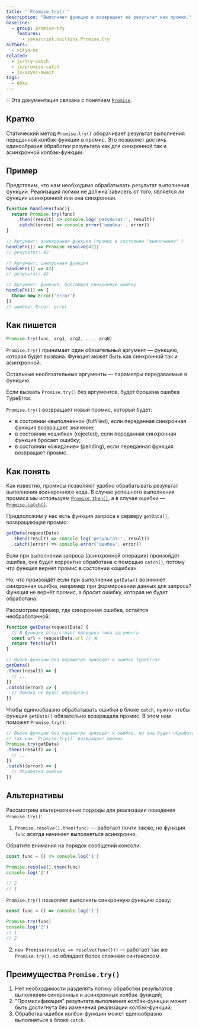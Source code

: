 ```yaml
---
title: "`Promise.try()`"
description: "Выполняет функцию и возвращает её результат как промис."
baseline:
  - group: promise-try
    features:
      - javascript.builtins.Promise.try
authors:
  - vitya-ne
related:
  - js/try-catch
  - js/promise-catch
  - js/async-await
tags:
  - doka
---
```



<aside>

💡 Эта документация связана с понятием [`Promise`](/js/promise/).

</aside>

## Кратко

Статический метод `Promise.try()` оборачивает результат выполнения переданной колбэк-функции в промис.
Это позволяет достичь единообразия обработки результата как для синхронной так и асинхронной колбэк-функции.

## Пример

Представим, что нам необходимо обрабатывать результат выполнения функции. Реализация логики не должна зависеть от того, является ли функция асинхронной или она синхронная.

```js
function handleFn(func){
  return Promise.try(func)
    .then((result) => console.log('результат:', result))
    .catch((error) => console.error('ошибка:', error))
}

// Аргумент: асинхронная функция (промис в состоянии "выполненно" )
handleFn(() => Promise.resolve(42))
// результат: 42

// Аргумент: синхронная функция
handleFn(() => 42)
// результат: 42

// Аргумент: функция, бросающая синхронную ошибку
handleFn(() => {
  throw new Error('error')
})
// ошибка: Error: error
```

## Как пишется

```js
Promise.try(func, arg1, arg2, ..., argN)
```
`Promise.try()` принимает один обязательный аргумент — функцию, которая будет вызвана. Функция может быть как синхронной так и асинхронной.

Остальные необязательные аргументы — параметры передаваемые в функцию.

Если вызвать `Promise.try()` без аргументов, будет брошена ошибка TypeError.

`Promise.try()` возвращает новый промис, который будет:
- в состоянии «выполненно» (fulfilled), если переданная синхронная функция возвращает значение;
- в состоянии «ошибка» (rejected), если переданная синхронная функция бросает ошибку;
- в состоянии «ожидание» (pending), если переданная функция возвращает промис.

## Как понять

Как известно, промисы позволяют удобно обрабатывать результат выполнения асинхронного кода. В случае успешного выполнения промиса мы используем [`Promise.then()`](/js/promise-then/), а в случае ошибки — [`Promise.catch()`](/js/promise-catch/).

Предположим у нас есть функция запроса к серверу `getData()`, возвращающая промис:

```js
getData(requestData)
  .then((result) => console.log('результат:', result))
  .catch((error) => console.error('ошибка', error))
```
Если при выполнении запроса (асинхронной операции) произойдёт ошибка, она будет корректно обработана c помощью `catch()`, потому что функция вернёт промис в состоянии «ошибка».

Но, что произойдёт если при выполнении `getData()` возникнет синхронная ошибка, например при формировании данных для запроса? Функция не вернёт промис, а бросит ошибку, которая не будет обработана.

Рассмотрим пример, где синхронная ошибка, остаётся необработанной:

```js
function getData(requestData) {
  // В функции отсутствует проверка типа аргумента
  const url = requestData.url // ❌
  return fetch(url)
}

// Вызов функции без параметра приведёт к ошибке TypeError.
getData()
.then((result) => {
  // ...
})
.catch((error) => {
  // Ошибка не будет обработана
})
```

Чтобы единообразно обрабатывать ошибки в блоке `catch`, нужно чтобы функция `getData()` обязательно возвращала промис.
В этом нам поможет `Promise.try()`:

```js
// Вызов функции без параметра приведёт к ошибке, но она будет обработана,
// так как `Promise.try()` возвращает промис
Promise.try(getData)
.then((result) => {
  // ...
})
.catch((error) => {
  // Обработка ошибки
})
```


## Альтернативы

Рассмотрим альтернативные подходы для реализации поведения `Promise.try()`:

1. `Promise.resolve().then(func)` — работает почти также, но функция `func` всегда начинает выполняться асинхронно.

Обратите внимания на порядок сообщений консоли:
```js
const func = () => console.log('1')

Promise.resolve().then(func)
console.log('2')

// 2
// 1
```

`Promise.try()` позволяет выполнять синхронную функцию сразу:
```js
const func = () => console.log('1')

Promise.try(func)
console.log('2')
// 1
// 2
```

2. `new Promise(resolve => resolve(func()))` — работает так же `Promise.try()`, но обладает более сложнам синтаксисом.

## Преимущества `Promise.try()`

1. Нет необходимости разделять логику обработки результатов выполнения синхронных и асинхронных колбэк-функций;
1. "Промисификация" результата выполнения колбэк-функции может быть достигнута без изменения реализации колбэк-функций;
1. Обработка ошибок колбэк-функции может единообразно выполняться в блоке `catch`.